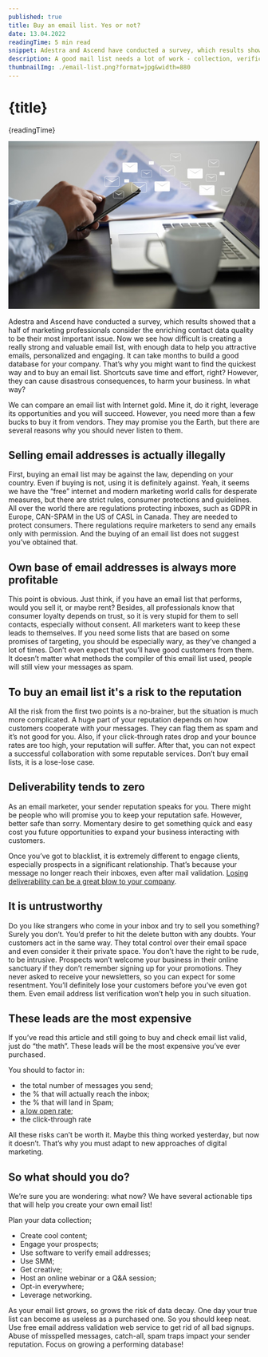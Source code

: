 ```yaml
---
published: true
title: Buy an email list. Yes or not?
date: 13.04.2022
readingTime: 5 min read
snippet: Adestra and Ascend have conducted a survey, which results showed that a half of marketing professionals consider the enriching contact data quality to be their most important issue. Now we see how difficult is creating a really strong and valuable email list, with enough data to help you attractive emails, personalized and engaging. It can take months to build a good database for your company. That’s why you might want to find the quickest way and to buy an email list. Shortcuts save time and effort, right? However, they can cause disastrous consequences, to harm your business. In what way?
description: A good mail list needs a lot of work - collection, verification and cleaning. You can't just buy it and in our blog we tell you why
thumbnailImg: ./email-list.png?format=jpg&width=880
---
```


# {title}

{readingTime}

![email list](./email-list.png?format=webp;jpg;png;avif&srcset&width=880)

Adestra and Ascend have conducted a survey, which results showed that a half of marketing professionals consider the enriching contact data quality to be their most important issue. Now we see how difficult is creating a really strong and valuable email list, with enough data to help you attractive emails, personalized and engaging. It can take months to build a good database for your company. That’s why you might want to find the quickest way and to buy an email list. Shortcuts save time and effort, right? However, they can cause disastrous consequences, to harm your business. In what way?

We can compare an email list with Internet gold. Mine it, do it right, leverage its opportunities and you will succeed. However, you need more than a few bucks to buy it from vendors. They may promise you the Earth, but there are several reasons why you should never listen to them.

## Selling email addresses is actually illegally

First, buying an email list may be against the law, depending on your country. Even if buying is not, using it is definitely against. Yeah, it seems we have the “free” internet and modern marketing world calls for desperate measures, but there are strict rules, consumer protections and guidelines. All over the world there are regulations protecting inboxes, such as GDPR in Europe, CAN-SPAM in the US of CASL in Canada. They are needed to protect consumers. There regulations require marketers to send any emails only with permission. And the buying of an email list does not suggest you’ve obtained that.

## Own base of email addresses is always more profitable

This point is obvious. Just think, if you have an email list that performs, would you sell it, or maybe rent? Besides, all professionals know that consumer loyalty depends on trust, so it is very stupid for them to sell contacts, especially without consent. All marketers want to keep these leads to themselves. If you need some lists that are based on some promises of targeting, you should be especially wary, as they’ve changed a lot of times. Don’t even expect that you’ll have good customers from them. It doesn’t matter what methods the compiler of this email list used, people will still view your messages as spam.

## To buy an email list it's a risk to the reputation

All the risk from the first two points is a no-brainer, but the situation is much more complicated. A huge part of your reputation depends on how customers cooperate with your messages. They can flag them as spam and it’s not good for you. Also, if your click-through rates drop and your bounce rates are too high, your reputation will suffer. After that, you can not expect a successful collaboration with some reputable services. Don’t buy email lists, it is a lose-lose case.

## Deliverability tends to zero

As an email marketer, your sender reputation speaks for you. There might be people who will promise you to keep your reputation safe. However, better safe than sorry. Momentary desire to get something quick and easy cost you future opportunities to expand your business interacting with customers.

Once you’ve got to blacklist, it is extremely different to engage clients, especially prospects in a significant relationship. That’s because your message no longer reach their inboxes, even after mail validation. [Losing deliverability can be a great blow to your company](/blog/x-ways-increase-emails-deliverability).

## It is untrustworthy

Do you like strangers who come in your inbox and try to sell you something? Surely you don’t. You’d prefer to hit the delete button with any doubts. Your customers act in the same way. They total control over their email space and even consider it their private space. You don’t have the right to be rude, to be intrusive. Prospects won’t welcome your business in their online sanctuary if they don’t remember signing up for your promotions. They never asked to receive your newsletters, so you can expect for some resentment. You’ll definitely lose your customers before you’ve even got them. Even email address list verification won’t help you in such situation.

## These leads are the most expensive

If you’ve read this article and still going to buy and check email list valid, just do “the math”. These leads will be the most expensive you’ve ever purchased.

You should to factor in:

- the total number of messages you send;
- the % that will actually reach the inbox;
- the % that will land in Spam;
- [a low open rate](/blog/here-is-why-you-have-poor-open-rate);
- the click-through rate

All these risks can’t be worth it. Maybe this thing worked yesterday, but now it doesn’t. That’s why you must adapt to new approaches of digital marketing.

## So what should you do?

We’re sure you are wondering: what now? We have several actionable tips that will help you create your own email list!

Plan your data collection;

- Create cool content;
- Engage your prospects;
- Use software to verify email addresses;
- Use SMM;
- Get creative;
- Host an online webinar or a Q&A session;
- Opt-in everywhere;
- Leverage networking.

As your email list grows, so grows the risk of data decay. One day your true list can become as useless as a purchased one. So you should keep neat. Use free email address validation web service to get rid of all bad signups. Abuse of misspelled messages, catch-all, spam traps impact your sender reputation. Focus on growing a performing database!
